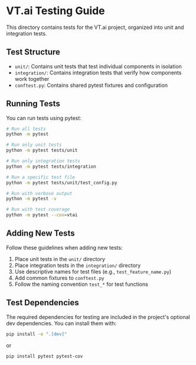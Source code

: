 # VT.ai Testing Guide

This directory contains tests for the VT.ai project, organized into unit and integration tests.

## Test Structure

- `unit/`: Contains unit tests that test individual components in isolation
- `integration/`: Contains integration tests that verify how components work together
- `conftest.py`: Contains shared pytest fixtures and configuration

## Running Tests

You can run tests using pytest:

```bash
# Run all tests
python -m pytest

# Run only unit tests
python -m pytest tests/unit

# Run only integration tests
python -m pytest tests/integration

# Run a specific test file
python -m pytest tests/unit/test_config.py

# Run with verbose output
python -m pytest -v

# Run with test coverage
python -m pytest --cov=vtai
```

## Adding New Tests

Follow these guidelines when adding new tests:

1. Place unit tests in the `unit/` directory
2. Place integration tests in the `integration/` directory
3. Use descriptive names for test files (e.g., `test_feature_name.py`)
4. Add common fixtures to `conftest.py`
5. Follow the naming convention `test_*` for test functions

## Test Dependencies

The required dependencies for testing are included in the project's optional dev dependencies.
You can install them with:

```bash
pip install -e ".[dev]"
```

or

```bash
pip install pytest pytest-cov
```
